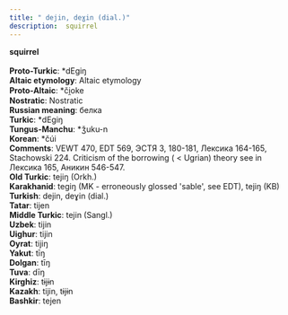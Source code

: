 ```yaml
---
title: " dejin, deɣin (dial.)"
description:  squirrel
---
```

<p data-pagefind-weight="0.5">
<strong> squirrel</strong><br><br>
<strong>Proto-Turkic</strong>:  *dEgiŋ<br>
<strong>Altaic etymology</strong>:  Altaic etymology<br>
<strong> Proto-Altaic</strong>:  *či̯oke<br>
<strong>Nostratic</strong>:  Nostratic<br>
<strong>Russian meaning</strong>:  белка<br>
<strong>Turkic</strong>:  *dEgiŋ<br>
<strong>Tungus-Manchu</strong>:  *ǯuku-n<br>
<strong>Korean</strong>:  *čúi<br>
<strong>Comments</strong>:  VEWT 470, EDT 569, ЭСТЯ 3, 180-181, Лексика 164-165, Stachowski 224. Criticism of the borrowing ( < Ugrian) theory see in Лексика 165, Аникин 546-547.<br>
<strong>Old Turkic</strong>:  tejiŋ (Orkh.)<br>
<strong>Karakhanid</strong>:  tegiŋ (MK - erroneously glossed 'sable', see EDT), tejiŋ (KB)<br>
<strong>Turkish</strong>:  dejin, deɣin (dial.)<br>
<strong>Tatar</strong>:  tijen<br>
<strong>Middle Turkic</strong>:  tejin (Sangl.)<br>
<strong>Uzbek</strong>:  tijin<br>
<strong>Uighur</strong>:  tijin<br>
<strong>Oyrat</strong>:  tijiŋ<br>
<strong>Yakut</strong>:  tīŋ<br>
<strong>Dolgan</strong>:  tīŋ<br>
<strong>Tuva</strong>:  dīŋ<br>
<strong>Kirghiz</strong>:  tɨjɨn<br>
<strong>Kazakh</strong>:  tijin, tɨjɨn<br>
<strong>Bashkir</strong>:  tejen<br>

</p>

